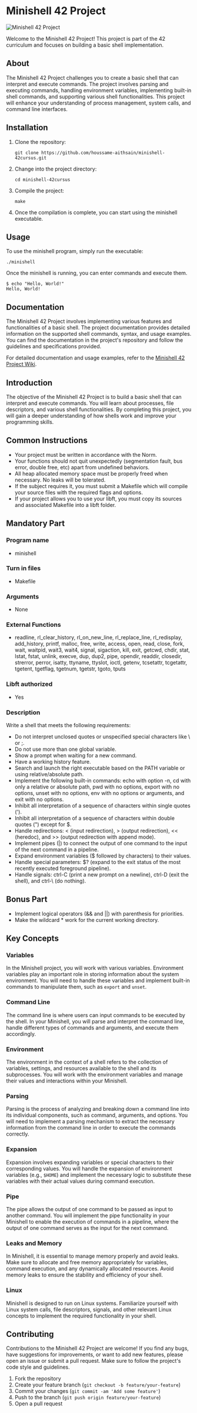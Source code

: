 <!DOCTYPE html>
<html>
<body>
  <h1>Minishell 42 Project</h1>
  
  <img src="https://www.showmetech.com.br/wp-content/uploads//2020/04/WINDOWS-LINUX.png" alt="Minishell 42 Project">
  
  <p>Welcome to the Minishell 42 Project! This project is part of the 42 curriculum and focuses on building a basic shell implementation.</p>

  <h2>About</h2>
  
  <p>The Minishell 42 Project challenges you to create a basic shell that can interpret and execute commands. The project involves parsing and executing commands, handling environment variables, implementing built-in shell commands, and supporting various shell functionalities. This project will enhance your understanding of process management, system calls, and command line interfaces.</p>

  <h2>Installation</h2>
  
  <ol>
    <li>Clone the repository:</li>
    <pre><code>git clone https://github.com/houssame-aithsain/minishell-42cursus.git</code></pre>
    <li>Change into the project directory:</li>
    <pre><code>cd minishell-42cursus</code></pre>
    <li>Compile the project:</li>
    <pre><code>make</code></pre>
    <li>Once the compilation is complete, you can start using the minishell executable.</li>
  </ol>

  <h2>Usage</h2>
  
  <p>To use the minishell program, simply run the executable:</p>
  
  <pre><code>./minishell</code></pre>

  <p>Once the minishell is running, you can enter commands and execute them.</p>
  
  <pre><code>$ echo "Hello, World!"
Hello, World!</code></pre>

  <h2>Documentation</h2>
  
  <p>The Minishell 42 Project involves implementing various features and functionalities of a basic shell. The project documentation provides detailed information on the supported shell commands, syntax, and usage examples. You can find the documentation in the project's repository and follow the guidelines and specifications provided.</p>
  
  <p>For detailed documentation and usage examples, refer to the <a href="https://github.com/your-username/minishell/wiki">Minishell 42 Project Wiki</a>.</p>

  <h2>Introduction</h2>
  <p>The objective of the Minishell 42 Project is to build a basic shell that can interpret and execute commands. You will learn about processes, file descriptors, and various shell functionalities. By completing this project, you will gain a deeper understanding of how shells work and improve your programming skills.</p>
  <h2>Common Instructions</h2>
  <ul>
    <li>Your project must be written in accordance with the Norm.</li>
    <li>Your functions should not quit unexpectedly (segmentation fault, bus error, double free, etc) apart from undefined behaviors.</li>
    <li>All heap allocated memory space must be properly freed when necessary. No leaks will be tolerated.</li>
    <li>If the subject requires it, you must submit a Makefile which will compile your source files with the required flags and options.</li>
    <li>If your project allows you to use your libft, you must copy its sources and associated Makefile into a libft folder.</li>
  </ul>
  <h2>Mandatory Part</h2>
  <h3>Program name</h3>
  <ul>
    <li>minishell</li>
  </ul>
  <h3>Turn in files</h3>
  <ul>
    <li>Makefile</li>
  </ul>
  <h3>Arguments</h3>
  <ul>
    <li>None</li>
  </ul>
  <h3>External Functions</h3>
  <ul>
    <li>readline, rl_clear_history, rl_on_new_line, rl_replace_line, rl_redisplay, add_history, printf, malloc, free, write, access, open, read, close, fork, wait, waitpid, wait3, wait4, signal, sigaction, kill, exit, getcwd, chdir, stat, lstat, fstat, unlink, execve, dup, dup2, pipe, opendir, readdir, closedir, strerror, perror, isatty, ttyname, ttyslot, ioctl, getenv, tcsetattr, tcgetattr, tgetent, tgetflag, tgetnum, tgetstr, tgoto, tputs</li>
  </ul>
  <h3>Libft authorized</h3>
  <ul>
    <li>Yes</li>
  </ul>
  <h3>Description</h3>
  <p>Write a shell that meets the following requirements:</p>
  <ul>
    <li>Do not interpret unclosed quotes or unspecified special characters like \ or ;.</li>
    <li>Do not use more than one global variable.</li>
    <li>Show a prompt when waiting for a new command.</li>
    <li>Have a working history feature.</li>
    <li>Search and launch the right executable based on the PATH variable or using relative/absolute path.</li>
    <li>Implement the following built-in commands: echo with option -n, cd with only a relative or absolute path, pwd with no options, export with no options, unset with no options, env with no options or arguments, and exit with no options.</li>
    <li>Inhibit all interpretation of a sequence of characters within single quotes (').</li>
    <li>Inhibit all interpretation of a sequence of characters within double quotes (") except for $.</li>
    <li>Handle redirections: < (input redirection), > (output redirection), << (heredoc), and >> (output redirection with append mode).</li>
    <li>Implement pipes (|) to connect the output of one command to the input of the next command in a pipeline.</li>
    <li>Expand environment variables ($ followed by characters) to their values.</li>
    <li>Handle special parameters: $? (expand to the exit status of the most recently executed foreground pipeline).</li>
    <li>Handle signals: ctrl-C (print a new prompt on a newline), ctrl-D (exit the shell), and ctrl-\ (do nothing).</li>
  </ul>
  <h2>Bonus Part</h2>
  <ul>
    <li>Implement logical operators (&& and ||) with parenthesis for priorities.</li>
    <li>Make the wildcard * work for the current working directory.</li>
  </ul>
        <h2>Key Concepts</h2>
  <h3>Variables</h3>
  <p>In the Minishell project, you will work with various variables. Environment variables play an important role in storing information about the system environment. You will need to handle these variables and implement built-in commands to manipulate them, such as <code>export</code> and <code>unset</code>.</p>
  <h3>Command Line</h3>
  <p>The command line is where users can input commands to be executed by the shell. In your Minishell, you will parse and interpret the command line, handle different types of commands and arguments, and execute them accordingly.</p>
  <h3>Environment</h3>
  <p>The environment in the context of a shell refers to the collection of variables, settings, and resources available to the shell and its subprocesses. You will work with the environment variables and manage their values and interactions within your Minishell.</p>
  <h3>Parsing</h3>
  <p>Parsing is the process of analyzing and breaking down a command line into its individual components, such as command, arguments, and options. You will need to implement a parsing mechanism to extract the necessary information from the command line in order to execute the commands correctly.</p>
  <h3>Expansion</h3>
  <p>Expansion involves expanding variables or special characters to their corresponding values. You will handle the expansion of environment variables (e.g., <code>$HOME</code>) and implement the necessary logic to substitute these variables with their actual values during command execution.</p>
  <h3>Pipe</h3>
  <p>The pipe allows the output of one command to be passed as input to another command. You will implement the pipe functionality in your Minishell to enable the execution of commands in a pipeline, where the output of one command serves as the input for the next command.</p>
  <h3>Leaks and Memory</h3>
  <p>In Minishell, it is essential to manage memory properly and avoid leaks. Make sure to allocate and free memory appropriately for variables, command execution, and any dynamically allocated resources. Avoid memory leaks to ensure the stability and efficiency of your shell.</p>
  <h3>Linux</h3>
  <p>Minishell is designed to run on Linux systems. Familiarize yourself with Linux system calls, file descriptors, signals, and other relevant Linux concepts to implement the required functionality in your shell.</p>
       <h2>Contributing</h2>
  
  <p>Contributions to the Minishell 42 Project are welcome! If you find any bugs, have suggestions for improvements, or want to add new features, please open an issue or submit a pull request. Make sure to follow the project's code style and guidelines.</p>
  
  <ol>
    <li>Fork the repository</li>
    <li>Create your feature branch (<code>git checkout -b feature/your-feature</code>)</li>
    <li>Commit your changes (<code>git commit -am 'Add some feature'</code>)</li>
    <li>Push to the branch (<code>git push origin feature/your-feature</code>)</li>
    <li>Open a pull request</li>
  </ol>
</body>
</html>
</body>
</html>
